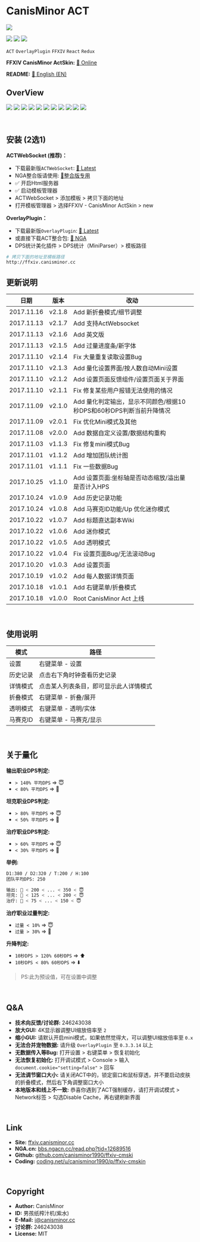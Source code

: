 
# CanisMinor ACT

![](http://qn.canisminor.cc/2017-11-14-1.png)

[![](https://img.shields.io/github/tag/canisminor1990/ffxiv-cmskin.svg)](https://github.com/canisminor1990/ffxiv-cmskin)
[![](https://img.shields.io/badge/Works%20with-ActWebsocket-green.svg)](https://github.com/ZCube/ACTWebSocket)
[![](https://img.shields.io/badge/Works%20with-OverlayPlugin-green.svg)](https://github.com/hibiyasleep/OverlayPlugin)

`ACT` `OverlayPlugin` `FFXIV` `React` `Redux`

**FFXIV CanisMinor ActSkin:** [🌱 Online](http://ffxiv.canisminor.cc)

**README:** [📙 English (EN)](en_README.md)

## OverView

![](http://qn.canisminor.cc/2017-11-14-2.png)
![](http://qn.canisminor.cc/2017-11-14-3.png)
![](http://qn.canisminor.cc/2017-11-14-4.png)
![](http://qn.canisminor.cc/2017-11-14-5.png)
![](http://qn.canisminor.cc/2017-11-16-12.png)
![](http://qn.canisminor.cc/2017-11-14-6.png)
![](http://qn.canisminor.cc/2017-11-16-13.png)
![](http://qn.canisminor.cc/2017-11-14-7.png)
![](http://qn.canisminor.cc/2017-11-14-8.png)
![](http://qn.canisminor.cc/2017-11-14-9.png)
![](http://qn.canisminor.cc/2017-11-14-10.png)

<br />

## 安装 (2选1)

**ACTWebSocket (推荐)：**
- 下载最新版`ACTWebSocket`: [🔗 Latest](https://github.com/ZCube/ACTWebSocket/releases)
- NGA整合版请使用: [🔗整合版专用](https://coding.net/u/canisminor1990/p/act-websocket/git/archive/v1.0.0.zip)
- ✅ 开启Html服务器
- ✅ 启动模板管理器
- ACTWebSocket > 添加模板 > 拷贝下面的地址
- 打开模板管理器 > 选择FFXIV - CanisMinor ActSkin > new

**OverlayPlugin：**
- 下载最新版`OverlayPlugin`: [🔗 Latest](https://github.com/hibiyasleep/OverlayPlugin/releases)
- 或直接下载ACT整合包: [🔗 NGA](http://bbs.ngacn.cc/read.php?tid=12526945)
- DPS统计美化插件 > DPS统计（MiniParser）> 模板路径

```sh
# 拷贝下面的地址至模板路径
http://ffxiv.canisminor.cc
```






## 更新说明

|日期|版本|改动|
|---|---|---|
|2017.11.16|v2.1.8|Add 新折叠模式/细节调整|
|2017.11.13|v2.1.7|Add 支持ActWebsocket|
|2017.11.13|v2.1.6|Add 英文版|
|2017.11.13|v2.1.5|Add 过量进度条/新字体|
|2017.11.10|v2.1.4|Fix 大量重复读取设置Bug|
|2017.11.10|v2.1.3|Add 量化设置界面/按人数自动Mini设置|
|2017.11.10|v2.1.2|Add 设置页面反馈组件/设置页面关于界面|
|2017.11.10|v2.1.1|Fix 修复某些用户报错无法使用的情况|
|2017.11.09|v2.1.0|Add 量化判定输出，显示不同颜色/根据10秒DPS和60秒DPS判断当前升降情况|
|2017.11.09|v2.0.1|Fix 优化Mini模式及其他|
|2017.11.08|v2.0.0|Add 数据自定义设置/数据结构重构|
|2017.11.03|v1.1.3|Fix 修复mini模式Bug|
|2017.11.01|v1.1.2|Add 增加团队统计图|
|2017.11.01|v1.1.1|Fix 一些数据Bug|
|2017.10.25|v1.1.0|Add 设置页面:坐标轴是否动态缩放/溢出量是否计入HPS|
|2017.10.24|v1.0.9|Add 历史记录功能|
|2017.10.24|v1.0.8|Add 马赛克ID功能/Up 优化迷你模式|
|2017.10.22|v1.0.7|Add 标题直达副本Wiki|
|2017.10.22|v1.0.6|Add 迷你模式|
|2017.10.22|v1.0.5|Add 透明模式|
|2017.10.22|v1.0.4|Fix 设置页面Bug/无法滚动Bug|
|2017.10.20|v1.0.3|Add 设置页面|
|2017.10.19|v1.0.2|Add 每人数据详情页面|
|2017.10.18|v1.0.1|Add 右键菜单/折叠模式|
|2017.10.18|v1.0.0|Root CanisMinor Act 上线|

<br />

## 使用说明

|模式|路径|
|---|---|
|设置|右键菜单 - 设置|
|历史记录|点击右下角时钟查看历史记录|
|详情模式|点击某人列表条目，即可显示此人详情模式|
|折叠模式|右键菜单 - 折叠/展开|
|透明模式|右键菜单 - 透明/实体|
|马赛克ID|右键菜单 - 马赛克/显示|

<br />

## 关于量化

**输出职业DPS判定:**
- `> 140% 平均DPS` => 😇
- `< 80% 平均DPS` => 👿

**坦克职业DPS判定:**
- `> 80% 平均DPS` => 😇
- `< 50% 平均DPS` => 👿

**治疗职业DPS判定:**
- `> 60% 平均DPS` => 😇
- `< 30% 平均DPS` => 👿

**举例:**
```sh
D1:380 / D2:320 / T:200 / H:100
团队平均DPS: 250

输出: 👿 < 200 < ... < 350 < 😇
坦克: 👿 < 125 < ... < 200 < 😇
治疗: 👿 < 75 < ... < 150 < 😇
```

**治疗职业过量判定:**
- `过量 < 10%` => 😇
- `过量 > 30%` => 👿

**升降判定:**
- `10秒DPS > 120% 60秒DPS` => ⬆️
- `10秒DPS < 80% 60秒DPS` => ⬇️

> PS:此为预设值，可在设置中调整

<br />

## Q&A

- **技术向反馈/讨论群:** 246243038
- **放大GUI:** 4K显示器调整UI缩放倍率至 `2`
- **缩小GUI:** 请默认开启mini模式，如果依然觉得大，可以调整UI缩放倍率至 `0.x`
- **无法合并宠物数据:** 请升级 `OverlayPlugin` 至 `0.3.3.14` 以上
- **无数据传入等Bug:** 打开设置 > 右键菜单 > 恢复初始化
- **无法恢复初始化:** 打开调试模式 > Console > 输入`document.cookie="setting=false"` > 回车
- **无法调节窗口大小:** 请关闭ACT中的，锁定窗口和鼠标穿透，并不要启动皮肤的折叠模式，然后右下角调整窗口大小
- **本地版本和线上不一致:** 恭喜你遇到了ACT强制缓存，请打开调试模式 > Network标签 > 勾选Disable Cache，再右键刷新界面

<br />

## Link

- **Site:** [ffxiv.canisminor.cc](https://ffxiv.canisminor.cc)
- **NGA.cn:** [bbs.ngacn.cc/read.php?tid=12689516](http://bbs.ngacn.cc/read.php?tid=12689516)
- **Github:** [github.com/canisminor1990/ffxiv-cmski](https://github.com/canisminor1990/ffxiv-cmskin)
- **Coding:** [coding.net/u/canisminor1990/p/ffxiv-cmskin](https://coding.net/u/canisminor1990/p/ffxiv-cmskin)

<br />

## Copyright

- **Author:** CanisMinor
- **ID:** 男孩纸榨汁机(紫水)
- **E-Mail:** <i@canisminor.cc>
- **讨论群:** 246243038
- **License:** MIT




